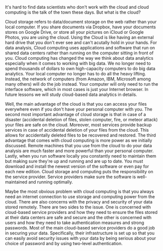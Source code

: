 It's hard to find data scientists who don't work with the cloud and cloud computing is the talk of the town these days. But what is the cloud?

Cloud storage refers to data/document storage on the web rather than your local computer. If you share documents via Dropbox, have your documents stores on Google Drive, or store all your pictures on iCloud or Google Photos, you are using the cloud. Using the Cloud is like having an external hard drive that you don't ever see and can't acutally hold in your hands. For data analysis, Cloud computing uses applications and software that run on shared data centers rather than running on the computer sitting in front of you. Cloud computing has changed the way we think about data analytics especially when it comes to working with big data. We no longer need to spend thousands of dollars to own high-capacity computers to do big data analytics. Your local computer no longer has to do all the heavy lifting. Instead, the network of computers (from Amazon, IBM, Microsoft among many others) will do the job instead. Your computer will only need to run the interface software, which in most cases is just your Internet browser. In future lessons we will study cloud-based data analytics in details.

Well, the main advantage of the cloud is that you can access your files everywhere even if you don't have your personal computer with you. The second most important advantage of cloud storage is that in case of a disaster (accidental deletion of files, stolen computer, fire, or meteor attack) your files are safe on the cloud. Moreover, most services provide backup services in case of accidental deletion of your files from the cloud. This allows for accidentally deleted files to be recovered and restored. The third advantage that comes with cloud computing is more power as we initially discussed. Remote machines that you use from the cloud to do your data analysis are much faster and more powerful than your personal computer. Lastly, when you run software locally you constantly need to maintain them but making sure they're up and running and are up to date. You must download and install the newest version of the software or even pay for each new edition. Cloud storage and computing puts the responsibility on the service provider. Service providers make sure the software is well-maintained and running optimally.

Maybe the most obvious problem with cloud computing is that you always need an internet connection to use storage and computing power from the cloud. There are also concerns with the privacy and security of your data stored remotely. There are two sides to the issue. One is concerned with cloud-based service providers and how they need to ensure the files stored at their data centers are safe and secure and the other is concerned with users and how they need to take authentication measures and strong passwords. Most of the main cloud-based service providers do a good job in securing your data. Specifically, their infrastructure is set up so that you can easily avoid security issues with your data by being serious about your choice of password and by using two-level authentication.